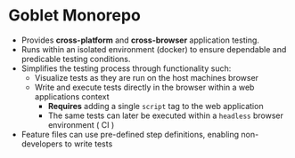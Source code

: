 # Goblet Monorepo
* Provides **cross-platform** and **cross-browser** application testing.
* Runs within an isolated environment (docker) to ensure dependable and predicable testing conditions.
* Simplifies the testing process through functionality such:
  * Visualize tests as they are run on the host machines browser
  * Write and execute tests directly in the browser within a web applications context
    * **Requires** adding a single `script` tag to the web application
    * The same tests can later be executed within a `headless` browser environment ( CI )
 * Feature files can use pre-defined step definitions, enabling non-developers to write tests
  
